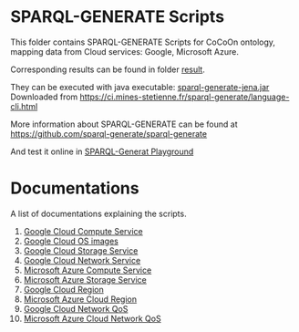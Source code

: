 # SPARQL-GENERATE Scripts
This folder contains SPARQL-GENERATE Scripts for CoCoOn ontology,
mapping data from Cloud services: Google, Microsoft Azure.

Corresponding results can be found in folder [result](result/).

They can be executed with java executable:
[sparql-generate-jena.jar](sparql-generate-jena.jar)
Downloaded from https://ci.mines-stetienne.fr/sparql-generate/language-cli.html

More information about SPARQL-GENERATE can be found at 
https://github.com/sparql-generate/sparql-generate

And test it online in [SPARQL-Generat Playground](https://ci.mines-stetienne.fr/sparql-generate/playground.html)

# Documentations
A list of documentations explaining the scripts.
1. [Google Cloud Compute Service](../gcloud/compute.md)
2. [Google Cloud OS images](../gcloud/os.md)
3. [Google Cloud Storage Service](../gcloud/storage.md)
4. [Google Cloud Network Service](../gcloud/network.md)
5. [Microsoft Azure Compute Service](../azure/compute.md)
6. [Microsoft Azure Storage Service](../azure/storage.md)
7. [Google Cloud Region](../gcloud/region.md)
8. [Microsoft Azure Cloud Region](../azure/region.md) 
9. [Google Cloud Network QoS](../cloudharmony/gcloud/README.md)
10. [Microsoft Azure Cloud Network QoS](../cloudharmony/azure/README.md)

